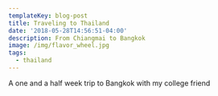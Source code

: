 ```yaml
---
templateKey: blog-post
title: Traveling to Thailand
date: '2018-05-28T14:56:51-04:00'
description: From Chiangmai to Bangkok
image: /img/flavor_wheel.jpg
tags:
  - thailand
---
```

A one and a half week trip to Bangkok with my college friend
